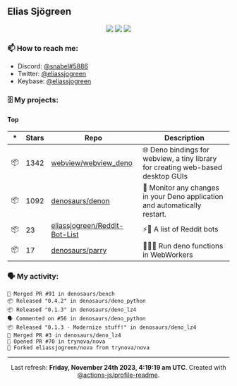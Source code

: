 ## Elias Sjögreen

<p align="center">
  <img src="https://img.shields.io/badge/🎂-dec. 2003-success" />
  <img src="https://img.shields.io/badge/🌎-Stockholm-informational" />
  <img src="https://img.shields.io/badge/👦-He/Him-informational" />
</p>

### 📫 How to reach me:

- Discord: [@snabel#5886](https://discord.com/users/267978757799673866)
- Twitter: [@eliassjogreen](https://twitter.com/eliassjogreen)
- Keybase: [@eliassjogreen](https://keybase.io/eliassjogreen)

### 🗄 My projects:

#### Top
|*|Stars|Repo|Description|
|---|---|---|---|
| 📦 | 1342 | [webview/webview_deno](https://github.com/webview/webview_deno) | 🌐 Deno bindings for webview, a tiny library for creating web-based desktop GUIs |
| 📦 | 1092 | [denosaurs/denon](https://github.com/denosaurs/denon) | 👀 Monitor any changes in your Deno application and automatically restart. |
| 📦 | 23 | [eliassjogreen/Reddit-Bot-List](https://github.com/eliassjogreen/Reddit-Bot-List) | ⚡️🤖 A list of Reddit bots |
| 📦 | 17 | [denosaurs/parry](https://github.com/denosaurs/parry) | 👷🏽‍♂️ Run deno functions in WebWorkers |

### 🗣 My activity:

```
🎉 Merged PR #91 in denosaurs/bench
📦 Released "0.4.2" in denosaurs/deno_python
📦 Released "0.1.3" in denosaurs/deno_lz4
🗣 Commented on #56 in denosaurs/deno_python
📦 Released "0.1.3 - Modernize stuff!" in denosaurs/deno_lz4
🎉 Merged PR #3 in denosaurs/deno_lz4
💪 Opened PR #70 in trynova/nova
🍴 Forked eliassjogreen/nova from trynova/nova
```

------------
<p align="center">Last refresh: <b>Friday, November 24th 2023, 4:19:19 am UTC</b>. Created with <a href=https://github.com/marketplace/actions/profile-readme>@actions-js/profile-readme</a>.</p>

